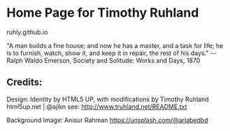 # Home Page for Timothy Ruhland
ruhly.github.io

"A man builds a fine house; and now he has a master, and a task for life; he is to furnish, watch, show it, and keep it in repair, the rest of his days."
--Ralph Waldo Emerson, Society and Solitude: Works and Days, 1870

## Credits:

Design: Identity by HTML5 UP, with modifications by Timothy Ruhland
html5up.net | @ajlkn
see: http://www.truhland.net/README.txt

Background Image: Anisur Rahman
https://unsplash.com/@arjabedbd

